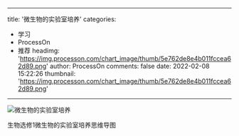 
---
title: '微生物的实验室培养'
categories: 
 - 学习
 - ProcessOn
 - 推荐
headimg: 'https://img.processon.com/chart_image/thumb/5e762de8e4b011fccea62d89.png'
author: ProcessOn
comments: false
date: 2022-02-08 15:22:26
thumbnail: 'https://img.processon.com/chart_image/thumb/5e762de8e4b011fccea62d89.png'
---

<div>   
<img class="thumb" alt="微生物的实验室培养" src="https://img.processon.com/chart_image/thumb/5e762de8e4b011fccea62d89.png" referrerpolicy="no-referrer">
<p>生物选修1微生物的实验室培养思维导图</p>  
</div>
            